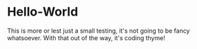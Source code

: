 # Hello-World
This is more or lest just a small testing, it's not going to be fancy whatsoever. With that out of the way, it's coding thyme!

